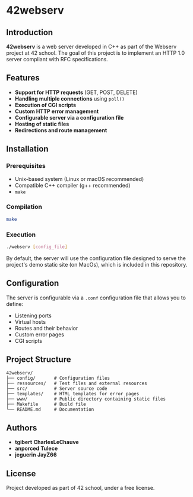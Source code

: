 # 42webserv

## Introduction

**42webserv** is a web server developed in C++ as part of the Webserv project at 42 school. The goal of this project is to implement an HTTP 1.0 server compliant with RFC specifications.

## Features

- **Support for HTTP requests** (GET, POST, DELETE)
- **Handling multiple connections** using `poll()`
- **Execution of CGI scripts**
- **Custom HTTP error management**
- **Configurable server via a configuration file**
- **Hosting of static files** 
- **Redirections and route management**

## Installation

### Prerequisites
- Unix-based system (Linux or macOS recommended)
- Compatible C++ compiler (g++ recommended)
- `make`

### Compilation
```sh
make
```

### Execution
```sh
./webserv [config_file]
```
By default, the server will use the configuration file designed to serve the project's demo static site (on MacOs), which is included in this repository.

## Configuration
The server is configurable via a `.conf` configuration file that allows you to define:
- Listening ports
- Virtual hosts
- Routes and their behavior
- Custom error pages
- CGI scripts

## Project Structure
```
42webserv/
├── config/       # Configuration files
├── ressources/   # Test files and external resources
├── src/          # Server source code
├── templates/    # HTML templates for error pages
├── www/          # Public directory containing static files
├── Makefile      # Build file
└── README.md     # Documentation
```

## Authors
- **tgibert** **CharlesLeChauve**
- **anporced** **Tulece**
- **jeguerin** **JayZ66**

## License
Project developed as part of 42 school, under a free license.

